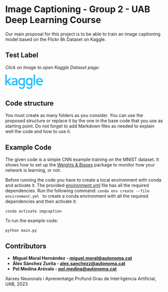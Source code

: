 # Image Captioning - Group 2 - UAB Deep Learning Course
Our main proposal for this project is to be able to train an image captioning model based on the Flickr 8k Dataset on Kaggle.

## Test Label

*Click on Image to open Kaggle Dataset page:* 

[<img src="docs/site-logo.svg" width="120"/>](https://www.kaggle.com/datasets/adityajn105/flickr8k)



## Code structure
You must create as many folders as you consider. You can use the proposed structure or replace it by the one in the base code that you use as starting point. Do not forget to add Markdown files as needed to explain well the code and how to use it.

## Example Code
The given code is a simple CNN example training on the MNIST dataset. It shows how to set up the [Weights & Biases](https://wandb.ai/site)  package to monitor how your network is learning, or not.

Before running the code you have to create a local environment with conda and activate it. The provided [environment.yml](https://github.com/DCC-UAB/XNAP-Project/environment.yml) file has all the required dependencies. Run the following command: ``conda env create --file environment.yml `` to create a conda environment with all the required dependencies and then activate it:
```
conda activate imgcaption
```

To run the example code:
```
python main.py
```



## Contributors
* **Miguel Moral Hernández - miguel.moral@autonoma.cat**
* **Àlex Sànchez Zurita - alex.sanchezz@autonoma.cat**
* **Pol Medina Arévalo - pol.medina@autonoma.cat**

Xarxes Neuronals i Aprenentatge Profund
Grau de Intel·ligència Artificial, 
UAB, 2023
